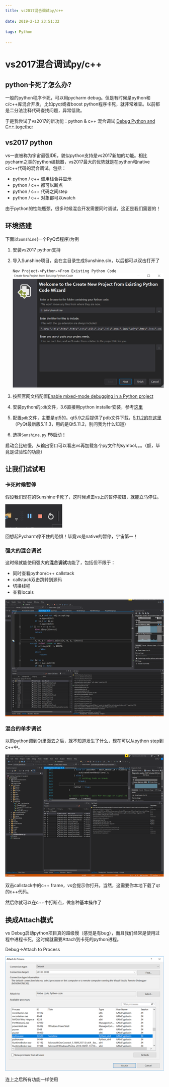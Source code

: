 ```yaml
---
title: vs2017混合调试py/c++

date: 2019-2-13 23:51:32

tags: Python

---
```


# vs2017混合调试py/c++


## python卡死了怎么办?

一般的python程序卡死，可以用pycharm debug。但是有时候是python和c/c++库混合开发，比如pyqt或者boost python程序卡死，就非常难查。以前都是二分法注释代码查找问题，异常低效。

于是我尝试了vs2017的新功能：python & c++ 混合调试 [Debug Python and C++ together](https://docs.microsoft.com/en-us/visualstudio/python/debugging-mixed-mode-c-cpp-python-in-visual-studio?view=vs-2017)

## vs2017 python

vs一直被称为宇宙最强IDE，貌似python支持是vs2017新加的功能。相比pycharm之类的python编辑器，vs2017最大的优势就是在python和native c/c++代码的混合调试。包括：

*   python / c++ 调用栈合并显示
*   python / c++ 都可以断点
*   python / c++ 代码之间step
*   python / c++ 对象都可以watch

由于python的性能瓶颈，很多时候混合开发需要同时调试，这正是我们需要的！

## 环境搭建

下面以`Sunshine`(一个PyQt5程序)为例

1. 安装vs2017 python支持
2. 导入Sunshine项目，会在主目录生成Sunshine.sln，以后都可以双击打开了

    ```New Project->Python->From Existing Python Code```
    ![image.png](/images/vsdebugpycpp/5c3d9b205e60273aadf4650714DcRPJX.png)
3. 按照官网文档配置[Enable mixed-mode debugging in a Python project](https://docs.microsoft.com/en-us/visualstudio/python/debugging-mixed-mode-c-cpp-python-in-visual-studio?view=vs-2017#enable-mixed-mode-debugging-in-a-python-project)
4. 安装python的`pdb`文件，3.6直接用python installer安装，参考[这里](https://docs.microsoft.com/en-us/visualstudio/python/debugging-symbols-for-mixed-mode-c-cpp-python?view=vs-2017#download-symbols)
5. 配置`pdb`文件，主要是qt5的。qt5.9之后提供了pdb文件下载，[5.11.2的在这里](https://download.qt.io/archive/qt/5.11/5.11.2/)（PyQt最新版5.11.3，用的是Qt5.11.2，别问我为什么知道）
6. 选择`Sunshine.py` **F5**启动！

启动会比较慢，从输出窗口可以看出vs再加载各个py文件的symbol。。。（额，毕竟是试验性的功能）

## 让我们试试吧

### 卡死时候暂停

假设我们现在的Sunshine卡死了，这时候点击vs上的暂停按钮，就能立马停住。

![image.png](/images/vsdebugpycpp/5c3d9dbcaa49f15c3726191dzKYsU5Qw.png)

回想起Pycharm停不住的恐惧！毕竟vs是native的暂停，宇宙第一！

### 强大的混合调试

这时候就能使用强大的**混合调试**功能了，包括但不限于：
*   同时查看python/c++ callstack
*   callstack双击跳转到源码
*   切换线程
*   查看locals

![image.png](/images/vsdebugpycpp/5c3d9e54a7f2529830bb770bjqP16HQy.png)

### 混合的单步调试

以前python调到Qt里面去之后，就不知道发生了什么，现在可以从python step到c++中。

![image.png](/images/vsdebugpycpp/5c3da03a96dee435e6604c4aVmHaq5uC.png)

双击callstack中的c++ frame，vs会提示你打开。当然，这需要你本地下载了qt的c++代码。

然后你就可以在c++中打断点，做各种基本操作了

## 换成Attach模式

vs Debug启动python项目真的超级慢（感觉是有bug），而且我们经常是使用过程中进程卡死，这时候就需要Attach到卡死的python进程。

Debug->Attach to Process

![image.png](/images/vsdebugpycpp/5c3da1cb7f9d2a99198674256wRjQZ2J.png)

连上之后所有功能一样使用
